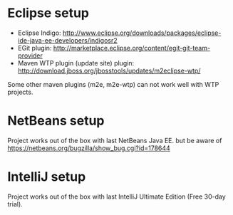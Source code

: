
# Eclipse setup
- Eclipse Indigo: http://www.eclipse.org/downloads/packages/eclipse-ide-java-ee-developers/indigosr2
- EGit plugin: http://marketplace.eclipse.org/content/egit-git-team-provider
- Maven WTP plugin (update site) plugin: http://download.jboss.org/jbosstools/updates/m2eclipse-wtp/

Some other maven plugins (m2e, m2e-wtp) can not work well with WTP projects.

# NetBeans setup
Project works out of the box with last NetBeans Java EE.
but be aware of https://netbeans.org/bugzilla/show_bug.cgi?id=178644

# IntelliJ setup
Project works out of the box with last IntelliJ Ultimate Edition (Free 30-day trial).
